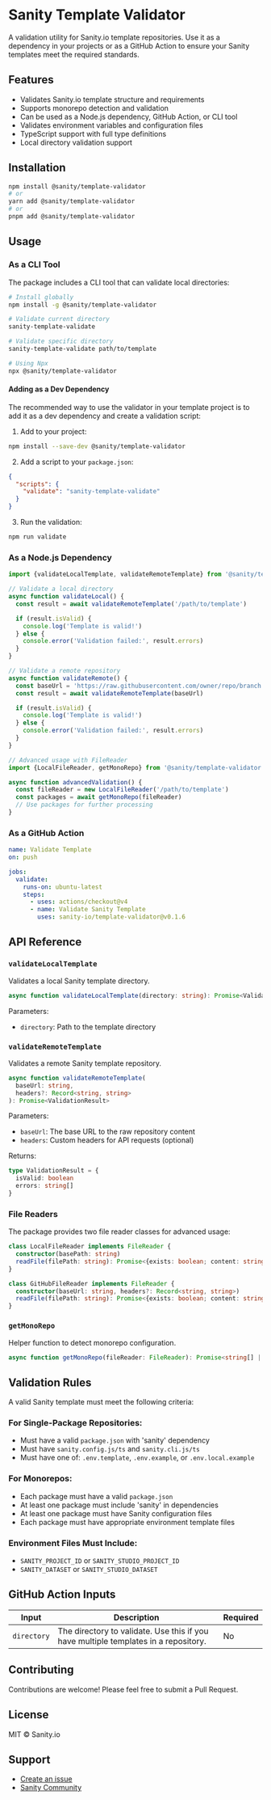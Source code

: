 # Sanity Template Validator

A validation utility for Sanity.io template repositories. Use it as a dependency in your projects or as a GitHub Action to ensure your Sanity templates meet the required standards.

## Features

- Validates Sanity.io template structure and requirements
- Supports monorepo detection and validation
- Can be used as a Node.js dependency, GitHub Action, or CLI tool
- Validates environment variables and configuration files
- TypeScript support with full type definitions
- Local directory validation support

## Installation

```bash
npm install @sanity/template-validator
# or
yarn add @sanity/template-validator
# or
pnpm add @sanity/template-validator
```

## Usage

### As a CLI Tool

The package includes a CLI tool that can validate local directories:

```bash
# Install globally
npm install -g @sanity/template-validator

# Validate current directory
sanity-template-validate

# Validate specific directory
sanity-template-validate path/to/template

# Using Npx
npx @sanity/template-validator
```

#### Adding as a Dev Dependency

The recommended way to use the validator in your template project is to add it as a dev dependency and create a validation script:

1. Add to your project:
```bash
npm install --save-dev @sanity/template-validator
```

2. Add a script to your `package.json`:
```json
{
  "scripts": {
    "validate": "sanity-template-validate"
  }
}
```

3. Run the validation:
```bash
npm run validate
```

### As a Node.js Dependency

```typescript
import {validateLocalTemplate, validateRemoteTemplate} from '@sanity/template-validator'

// Validate a local directory
async function validateLocal() {
  const result = await validateRemoteTemplate('/path/to/template')

  if (result.isValid) {
    console.log('Template is valid!')
  } else {
    console.error('Validation failed:', result.errors)
  }
}

// Validate a remote repository
async function validateRemote() {
  const baseUrl = 'https://raw.githubusercontent.com/owner/repo/branch'
  const result = await validateRemoteTemplate(baseUrl)

  if (result.isValid) {
    console.log('Template is valid!')
  } else {
    console.error('Validation failed:', result.errors)
  }
}

// Advanced usage with FileReader
import {LocalFileReader, getMonoRepo} from '@sanity/template-validator'

async function advancedValidation() {
  const fileReader = new LocalFileReader('/path/to/template')
  const packages = await getMonoRepo(fileReader)
  // Use packages for further processing
}
```

### As a GitHub Action

```yaml
name: Validate Template
on: push

jobs:
  validate:
    runs-on: ubuntu-latest
    steps:
      - uses: actions/checkout@v4
      - name: Validate Sanity Template
        uses: sanity-io/template-validator@v0.1.6
```

## API Reference

### `validateLocalTemplate`

Validates a local Sanity template directory.

```typescript
async function validateLocalTemplate(directory: string): Promise<ValidationResult>
```

Parameters:
- `directory`: Path to the template directory

### `validateRemoteTemplate`

Validates a remote Sanity template repository.

```typescript
async function validateRemoteTemplate(
  baseUrl: string,
  headers?: Record<string, string>
): Promise<ValidationResult>
```

Parameters:
- `baseUrl`: The base URL to the raw repository content
- `headers`: Custom headers for API requests (optional)

Returns:
```typescript
type ValidationResult = {
  isValid: boolean
  errors: string[]
}
```

### File Readers

The package provides two file reader classes for advanced usage:

```typescript
class LocalFileReader implements FileReader {
  constructor(basePath: string)
  readFile(filePath: string): Promise<{exists: boolean; content: string}>
}

class GitHubFileReader implements FileReader {
  constructor(baseUrl: string, headers?: Record<string, string>)
  readFile(filePath: string): Promise<{exists: boolean; content: string}>
}
```

### `getMonoRepo`

Helper function to detect monorepo configuration.

```typescript
async function getMonoRepo(fileReader: FileReader): Promise<string[] | undefined>
```

## Validation Rules

A valid Sanity template must meet the following criteria:

### For Single-Package Repositories:
- Must have a valid `package.json` with 'sanity' dependency
- Must have `sanity.config.js/ts` and `sanity.cli.js/ts`
- Must have one of: `.env.template`, `.env.example`, or `.env.local.example`

### For Monorepos:
- Each package must have a valid `package.json`
- At least one package must include 'sanity' in dependencies
- At least one package must have Sanity configuration files
- Each package must have appropriate environment template files

### Environment Files Must Include:
- `SANITY_PROJECT_ID` or `SANITY_STUDIO_PROJECT_ID`
- `SANITY_DATASET` or `SANITY_STUDIO_DATASET`

## GitHub Action Inputs

| Input | Description | Required |
|-------|-------------|----------|
| `directory` | The directory to validate. Use this if you have multiple templates in a repository. | No |

## Contributing

Contributions are welcome! Please feel free to submit a Pull Request.

## License

MIT © Sanity.io

## Support

- [Create an issue](https://github.com/sanity-io/template-validator/issues)
- [Sanity Community](https://slack.sanity.io)
